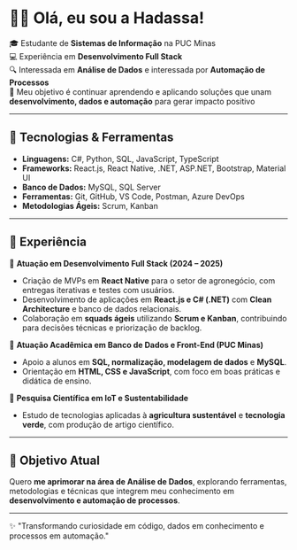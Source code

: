 # 👩‍💻 Olá, eu sou a Hadassa!

🎓 Estudante de **Sistemas de Informação** na PUC Minas  
💻 Experiência em **Desenvolvimento Full Stack**  
🔍 Interessada em **Análise de Dados** e interessada por **Automação de Processos**  
🌱 Meu objetivo é continuar aprendendo e aplicando soluções que unam **desenvolvimento, dados e automação** para gerar impacto positivo  

---

## 🚀 Tecnologias & Ferramentas

- **Linguagens:** C#, Python, SQL, JavaScript, TypeScript  
- **Frameworks:** React.js, React Native, .NET, ASP.NET, Bootstrap, Material UI  
- **Banco de Dados:** MySQL, SQL Server  
- **Ferramentas:** Git, GitHub, VS Code, Postman, Azure DevOps  
- **Metodologias Ágeis:** Scrum, Kanban  

---

## 📌 Experiência

🔹 **Atuação em Desenvolvimento Full Stack (2024 – 2025)**  
- Criação de MVPs em **React Native** para o setor de agronegócio, com entregas iterativas e testes com usuários.  
- Desenvolvimento de aplicações em **React.js e C# (.NET)** com **Clean Architecture** e banco de dados relacionais.  
- Colaboração em **squads ágeis** utilizando **Scrum e Kanban**, contribuindo para decisões técnicas e priorização de backlog.  

🔹 **Atuação Acadêmica em Banco de Dados e Front-End (PUC Minas)**  
- Apoio a alunos em **SQL, normalização, modelagem de dados** e **MySQL**.  
- Orientação em **HTML, CSS e JavaScript**, com foco em boas práticas e didática de ensino.  

🔹 **Pesquisa Científica em IoT e Sustentabilidade**  
- Estudo de tecnologias aplicadas à **agricultura sustentável** e **tecnologia verde**, com produção de artigo científico.  

---

## 🎯 Objetivo Atual
Quero **me aprimorar na área de Análise de Dados**, explorando ferramentas, metodologias e técnicas que integrem meu conhecimento em **desenvolvimento e automação de processos**.  

---

✨ "Transformando curiosidade em código, dados em conhecimento e processos em automação."
